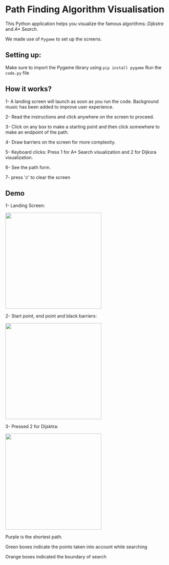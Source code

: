 # Path Finding Algorithm Visualisation
This Python application helps you visualize the famous algorithms: _Dijkstra_ and _A* Search_.

We made use of `Pygame` to set up the screens.

## Setting up:
Make sure to import the Pygame library using `pip install pygame`
Run the `code.py` file

## How it works?
1- A landing screen will launch as soon as you run the code. Background music has been added to improve user experience.

2- Read the instructions and click anywhere on the screen to proceed.

3- Click on any box to make a starting point and then click somewhere to make an endpoint of the path.

4- Draw barriers on the screen for more complexity.

5- Keyboard clicks: Press 1 for A* Search visualization and 2 for Dijksra visualization.

6- See the path form.

7- press 'c' to clear the screen

## Demo
1- Landing Screen:

<img src="https://github.com/user-attachments/assets/17437614-7445-401e-ab1b-775e405e3c99" width="300">


2- Start point, end point and black barriers:

<img src="https://github.com/user-attachments/assets/86d5d9bf-2198-4455-b448-a199d081116c" width="300">


3- Pressed 2 for Dijsktra:

<img src="https://github.com/user-attachments/assets/a8434608-b4c3-4dab-93f5-d63f2ec55dbd" width="300">

Purple is the shortest path.

Green boxes indicate the points taken into account while searching

Orange boxes indicated the boundary of search








